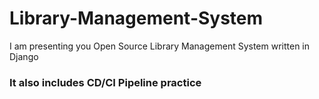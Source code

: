 # Library-Management-System
I am presenting you Open Source Library Management System written in Django
### It also includes CD/CI Pipeline practice
